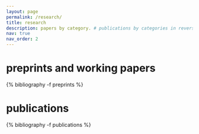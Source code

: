 ```yaml
---
layout: page
permalink: /research/
title: research
description: papers by category. # publications by categories in reversed chronological order. generated by jekyll-scholar.
nav: true
nav_order: 2
---
```


<!-- _pages/publications.md -->

<!-- Bibsearch Feature -->

<!-- {% include bib_search.liquid %} -->

<div class="publications">

<h1> preprints and working papers </h1>

{% bibliography -f preprints %}

<h1> publications </h1>

{% bibliography -f publications %}

</div>
